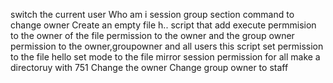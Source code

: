 switch the current user
Who am i session
group section
command to change owner
Create an empty file h..
script that add execute permmision to the owner of the file
permission to the owner and the group owner
permission to the owner,groupowner and all users
this script set permission to the file hello
set mode to the file
mirror session
permission for all
make a directoruy with 751
Change the owner 
Change group owner to staff
